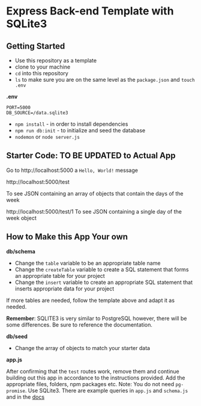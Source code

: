 # Express Back-end Template with SQLite3

## Getting Started

- Use this repository as a template
- clone to your machine
- `cd` into this repository
- `ls` to make sure you are on the same level as the `package.json` and `touch .env`

**.env**

```
PORT=5000
DB_SOURCE=/data.sqlite3
```

- `npm install` - in order to install dependencies
- `npm run db:init` - to initialize and seed the database
- `nodemon` or `node server.js`

## Starter Code: TO BE UPDATED to Actual App

Go to http://localhost:5000 a `Hello, World!` message

http://localhost:5000/test

To see JSON containing an array of objects that contain the days of the week

http://localhost:5000/test/1
To see JSON containing a single day of the week object

## How to Make this App Your own

**db/schema**

- Change the `table` variable to be an appropriate table name
- Change the `createTable` variable to create a SQL statement that forms an appropriate table for your project
- Change the `insert` variable to create an appropriate SQL statement that inserts appropriate data for your project

If more tables are needed, follow the template above and adapt it as needed.

**Remember**: SQLITE3 is very similar to PostgreSQL however, there will be some differences. Be sure to reference the documentation.

**db/seed**

- Change the array of objects to match your starter data

**app.js**

After confirming that the `test` routes work, remove them and continue building out this app in accordance to the instructions provided. Add the appropriate files, folders, npm packages etc. Note: You do not need `pg-promise`. Use SQLite3. There are example queries in `app.js` and `schema.js` and in the [docs](https://github.com/mapbox/node-sqlite3)
